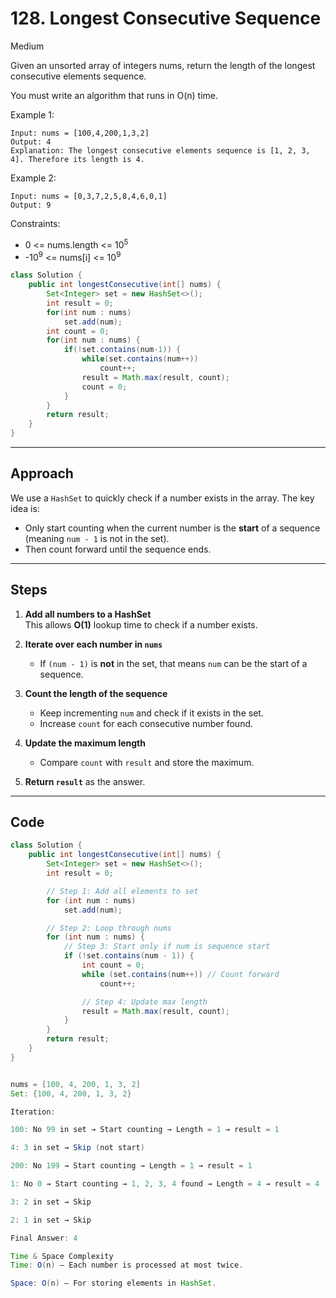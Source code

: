 # 128. Longest Consecutive Sequence
Medium

Given an unsorted array of integers nums, return the length of the longest consecutive elements sequence.

You must write an algorithm that runs in O(n) time.

 

Example 1:
```
Input: nums = [100,4,200,1,3,2]
Output: 4
Explanation: The longest consecutive elements sequence is [1, 2, 3, 4]. Therefore its length is 4.
```
Example 2:
```
Input: nums = [0,3,7,2,5,8,4,6,0,1]
Output: 9
 ```

Constraints:

- 0 <= nums.length <= 10<sup>5</sup>
- -10<sup>9</sup> <= nums[i] <= 10<sup>9</sup>

```java
class Solution {
    public int longestConsecutive(int[] nums) {
        Set<Integer> set = new HashSet<>();
        int result = 0;
        for(int num : nums)
            set.add(num);
        int count = 0;
        for(int num : nums) {
            if(!set.contains(num-1)) {
                while(set.contains(num++))
                    count++;
                result = Math.max(result, count);
                count = 0;
            }
        }
        return result;
    }
}
```


---

## Approach

We use a `HashSet` to quickly check if a number exists in the array.
The key idea is:
- Only start counting when the current number is the **start** of a sequence (meaning `num - 1` is not in the set).
- Then count forward until the sequence ends.

---

## Steps

1. **Add all numbers to a HashSet**  
   This allows **O(1)** lookup time to check if a number exists.

2. **Iterate over each number in `nums`**  
   - If `(num - 1)` is **not** in the set, that means `num` can be the start of a sequence.

3. **Count the length of the sequence**  
   - Keep incrementing `num` and check if it exists in the set.
   - Increase `count` for each consecutive number found.

4. **Update the maximum length**  
   - Compare `count` with `result` and store the maximum.

5. **Return `result`** as the answer.

---

## Code
```java
class Solution {
    public int longestConsecutive(int[] nums) {
        Set<Integer> set = new HashSet<>();
        int result = 0;

        // Step 1: Add all elements to set
        for (int num : nums)
            set.add(num);

        // Step 2: Loop through nums
        for (int num : nums) {
            // Step 3: Start only if num is sequence start
            if (!set.contains(num - 1)) {
                int count = 0;
                while (set.contains(num++)) // Count forward
                    count++;

                // Step 4: Update max length
                result = Math.max(result, count);
            }
        }
        return result;
    }
}


nums = [100, 4, 200, 1, 3, 2]
Set: {100, 4, 200, 1, 3, 2}

Iteration:

100: No 99 in set → Start counting → Length = 1 → result = 1

4: 3 in set → Skip (not start)

200: No 199 → Start counting → Length = 1 → result = 1

1: No 0 → Start counting → 1, 2, 3, 4 found → Length = 4 → result = 4

3: 2 in set → Skip

2: 1 in set → Skip

Final Answer: 4

Time & Space Complexity
Time: O(n) — Each number is processed at most twice.

Space: O(n) — For storing elements in HashSet.
